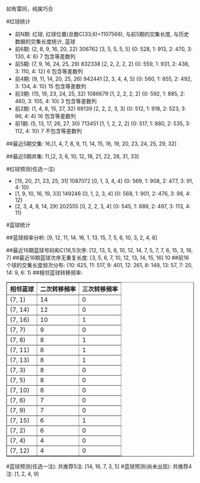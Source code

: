 <!-- 
.. title: 双色球2017004期(2017-01-08)数据分析报告
.. slug: slott-2017004-2017-01-08-report
.. date: 2017-01-09 08:00:00 UTC+08:00
.. tags: Lottery
.. link: 
.. description: 
.. type: text
-->

如有雷同，纯属巧合

<!-- TEASER_END-->

#红球统计

- 前N期: 红球, 红球位置(总数C(33,6)=1107568), 与前5期的交集长度, 与历史数据的交集长度统计, 蓝球
- 前6期: (2, 8, 9, 16, 20, 22) 306762 [3, 5, 5, 5, 5] {0: 528, 1: 913, 2: 470, 3: 130, 4: 8} 7 包含等差数列
- 前5期: (7, 9, 16, 24, 25, 29) 832338 [2, 2, 2, 2, 2] {0: 559, 1: 931, 2: 438, 3: 110, 4: 12} 6 包含等差数列
- 前4期: (9, 11, 14, 20, 25, 26) 942441 [2, 3, 4, 4, 5] {0: 560, 1: 855, 2: 492, 3: 134, 4: 10} 15 包含等差数列
- 前3期: (15, 19, 23, 24, 25, 32) 1086679 [1, 2, 2, 2, 2] {0: 592, 1: 885, 2: 460, 3: 105, 4: 10} 3 包含等差数列
- 前2期: (1, 4, 8, 15, 27, 32) 69139 [2, 2, 2, 3, 3] {0: 512, 1: 918, 2: 523, 3: 96, 4: 4} 16 包含等差数列
- 前1期: (5, 13, 17, 26, 27, 30) 713451 [1, 1, 2, 2, 2] {0: 517, 1: 880, 2: 535, 3: 112, 4: 10} 7 不包含等差数列

##最近5期交集:
16,[1, 4, 7, 8, 9, 11, 14, 15, 16, 19, 20, 23, 24, 25, 29, 32]

##最近5期并集:
11,[2, 3, 6, 10, 12, 18, 21, 22, 28, 31, 33]

#红球预测(任选一注)

- [15, 20, 21, 23, 25, 31] 1087072 [0, 1, 3, 4, 4] {0: 569, 1: 908, 2: 477, 3: 91, 4: 10}
- [1, 9, 10, 16, 19, 33] 149246 [0, 1, 2, 3, 4] {0: 568, 1: 901, 2: 476, 3: 98, 4: 12}
- [2, 3, 4, 8, 14, 29] 202555 [0, 2, 2, 3, 4] {0: 545, 1: 889, 2: 497, 3: 113, 4: 11}

#蓝球统计

##蓝球频率分析:
[9, 12, 11, 14, 16, 1, 13, 15, 7, 5, 6, 10, 3, 2, 4, 8]

##最近16期蓝球号码和C(16,1)次序:
 [12, 13, 5, 6, 10, 12, 14, 7, 5, 7, 7, 6, 15, 3, 16, 7]
##最近16期蓝球次序无重复长度:
 [3, 5, 6, 7, 10, 12, 13, 14, 15, 16] 10
##前16个球的交集长度频次分布:
{10: 625, 11: 517, 9: 401, 12: 261, 8: 149, 13: 57, 7: 20, 14: 9, 6: 1}
##相邻蓝球转移频率:
 <table border="1" class="table table-striped dataframe">
  <thead>
    <tr style="text-align: right;">
      <th>相邻蓝球</th>
      <th>二次转移频率</th>
      <th>三次转移频率</th>
    </tr>
  </thead>
  <tbody>
    <tr>
      <td>(7, 1)</td>
      <td>14</td>
      <td>0</td>
    </tr>
    <tr>
      <td>(7, 14)</td>
      <td>12</td>
      <td>0</td>
    </tr>
    <tr>
      <td>(7, 16)</td>
      <td>10</td>
      <td>1</td>
    </tr>
    <tr>
      <td>(7, 7)</td>
      <td>9</td>
      <td>0</td>
    </tr>
    <tr>
      <td>(7, 8)</td>
      <td>8</td>
      <td>1</td>
    </tr>
    <tr>
      <td>(7, 11)</td>
      <td>8</td>
      <td>1</td>
    </tr>
    <tr>
      <td>(7, 13)</td>
      <td>8</td>
      <td>1</td>
    </tr>
    <tr>
      <td>(7, 3)</td>
      <td>8</td>
      <td>0</td>
    </tr>
    <tr>
      <td>(7, 5)</td>
      <td>8</td>
      <td>0</td>
    </tr>
    <tr>
      <td>(7, 10)</td>
      <td>8</td>
      <td>0</td>
    </tr>
    <tr>
      <td>(7, 6)</td>
      <td>7</td>
      <td>0</td>
    </tr>
    <tr>
      <td>(7, 9)</td>
      <td>7</td>
      <td>0</td>
    </tr>
    <tr>
      <td>(7, 15)</td>
      <td>6</td>
      <td>1</td>
    </tr>
    <tr>
      <td>(7, 2)</td>
      <td>6</td>
      <td>0</td>
    </tr>
    <tr>
      <td>(7, 4)</td>
      <td>4</td>
      <td>0</td>
    </tr>
    <tr>
      <td>(7, 12)</td>
      <td>4</td>
      <td>0</td>
    </tr>
  </tbody>
</table>
#蓝球预测(任选一注):
共推荐5注: [14, 16, 7, 3, 5]
#蓝球预测(尚未出现):
共推荐4注: [1, 2, 4, 9]

